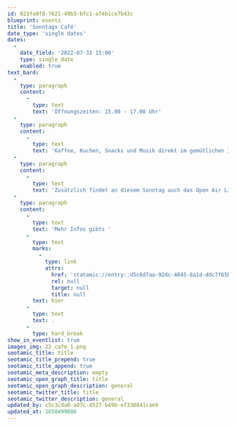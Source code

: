 ```yaml
---
id: 023fa0f8-7621-49b3-bfc1-af4b1ce7b43c
blueprint: events
title: 'Sonntags Café'
date_type: 'single dates'
dates:
  -
    date_field: '2022-07-31 15:00'
    type: single_date
    enabled: true
text_bard:
  -
    type: paragraph
    content:
      -
        type: text
        text: 'Öffnungszeiten: 15.00 - 17.00 Uhr'
  -
    type: paragraph
    content:
      -
        type: text
        text: 'Kaffee, Kuchen, Snacks und Musik direkt im gemütlichen Innenhof und unter unseren Schleppdächern.'
  -
    type: paragraph
    content:
      -
        type: text
        text: 'Zusätzlich findet an diesem Sonntag auch das Open Air Literaturfestival zum Thema "Zukunft" statt.'
  -
    type: paragraph
    content:
      -
        type: text
        text: 'Mehr Infos gibts '
      -
        type: text
        marks:
          -
            type: link
            attrs:
              href: 'statamic://entry::d5c6d7aa-92dc-4645-8a1d-ddc7f65b7247'
              rel: null
              target: null
              title: null
        text: hier
      -
        type: text
        text: .
      -
        type: hard_break
show_in_eventlist: true
images_img: 22_cafe_1.png
seotamic_title: title
seotamic_title_prepend: true
seotamic_title_append: true
seotamic_meta_description: empty
seotamic_open_graph_title: title
seotamic_open_graph_description: general
seotamic_twitter_title: title
seotamic_twitter_description: general
updated_by: c5c3cda0-a87c-4527-b49b-ef338041cae9
updated_at: 1658499086
---
```

